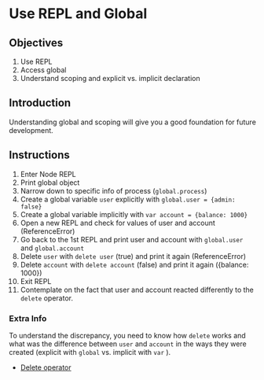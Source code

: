 # Use REPL and Global

## Objectives

1. Use REPL
1. Access global
1. Understand scoping and explicit vs. implicit declaration

## Introduction

Understanding global and scoping will give you a good foundation for future development.

## Instructions

1. Enter Node REPL
1. Print global object
1. Narrow down to specific info of process (`global.process`)
1. Create a global variable `user` explicitly with `global.user = {admin: false}`
2. Create a global variable implicitly with `var account = {balance: 1000}` 
3. Open a new REPL and check for values of user and account (ReferenceError)
2. Go back to the 1st REPL and print user and account with `global.user` and `global.account`
3. Delete `user` with `delete user` (true) and print it again (ReferenceError)
4. Delete `account` with `delete account` (false) and print it again ({balance: 1000})
3. Exit REPL
4. Contemplate on the fact that user and account reacted differently to the `delete` operator. 


### Extra Info

To understand the discrepancy, you need to know how `delete` works and what was the difference between `user` and `account` in the ways they were created (explicit with `global` vs. implicit with `var` ).

* [Delete operator](https://developer.mozilla.org/en-US/docs/Web/JavaScript/Reference/Operators/delete)

